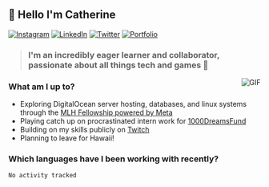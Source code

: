 ## 👋 Hello I'm Catherine

[![Instagram](https://img.shields.io/badge/-Instagram-e4405f?style=flat-square&logo=Instagram&logoColor=white)](https://www.instagram.com/clasernaj/)
[![LinkedIn](https://img.shields.io/badge/-LinkedIn-0e76a8?style=flat-square&logo=Linkedin&logoColor=white)](https://www.linkedin.com/in/catherinelaserna/)
[![Twitter](https://img.shields.io/badge/-Twitter-1DA1F2?style=flat-square&logo=Twitter&logoColor=white)](https://twitter.com/bubbaguppylive)
[![Portfolio](https://img.shields.io/badge/-Portfolio-purple)](https://cjlaserna.vercel.app/)

> ### I'm an incredibly eager learner and collaborator, passionate about all things tech and games 💞️

<img align="right" alt="GIF" src="https://i.ibb.co/QrLVbp8/profile.gif" />

### What am I up to?

- Exploring DigitalOcean server hosting, databases, and linux systems through the [MLH Fellowship powered by Meta](https://fellowship.mlh.io/programs/production-engineering)
- Playing catch up on procrastinated intern work for [1000DreamsFund](https://1000dreamsfund.org/)
- Building on my skills publicly on [Twitch](http://twitch.tv/bubbaguppylive)
- Planning to leave for Hawaii!

### Which languages have I been working with recently?

<!--START_SECTION:waka-->

```text
No activity tracked
```

<!--END_SECTION:waka-->

